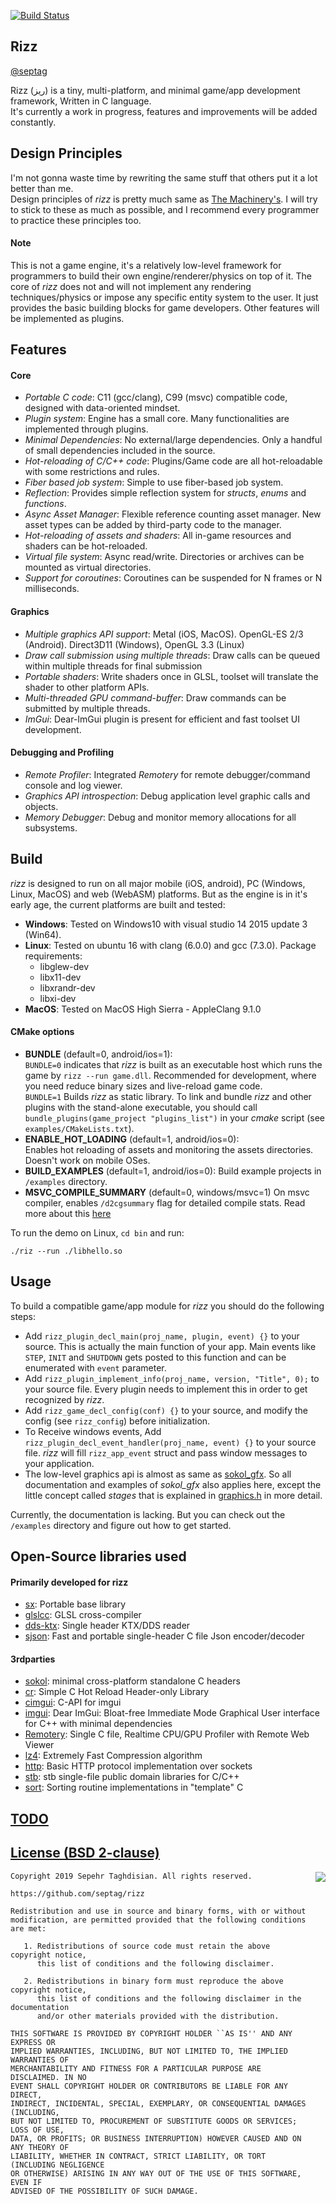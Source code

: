 [![Build Status](https://travis-ci.org/septag/rizz.svg?branch=master)](https://travis-ci.org/septag/rizz)

## Rizz
[@septag](https://twitter.com/septagh)  

Rizz (ریز) is a tiny, multi-platform, and minimal game/app development framework, Written in C language.  
It's currently a work in progress, features and improvements will be added constantly.

## Design Principles
I'm not gonna waste time by rewriting the same stuff that others put it a lot better than me.  
Design principles of _rizz_ is pretty much same as 
[The Machinery's](https://ourmachinery.com/files/guidebook.md.html#omg-design:designprinciples). 
I will try to stick to these as much as possible, and I recommend every programmer to practice these principles too.

#### Note
This is not a game engine, it's a relatively low-level framework for programmers to build their own engine/renderer/physics on top of it. The core of _rizz_ does not and will not implement any rendering techniques/physics or impose any specific entity system to the user. It just provides the basic building blocks for game developers. Other features will be implemented as plugins.
  
## Features
#### Core
- *Portable C code*: C11 (gcc/clang), C99 (msvc) compatible code, designed with data-oriented mindset. 
- *Plugin system*: Engine has a small core. Many functionalities are implemented through plugins.
- *Minimal Dependencies*: No external/large dependencies. Only a handful of small dependencies included in the source.
- *Hot-reloading of C/C++ code*: Plugins/Game code are all hot-reloadable with some restrictions and rules.
- *Fiber based job system*: Simple to use fiber-based job system.
- *Reflection*: Provides simple reflection system for _structs_, _enums_ and _functions_.
- *Async Asset Manager*: Flexible reference counting asset manager. New asset types can be added by third-party code to the manager.
- *Hot-reloading of assets and shaders*: All in-game resources and shaders can be hot-reloaded.
- *Virtual file system*: Async read/write. Directories or archives can be mounted as virtual directories.
- *Support for coroutines*: Coroutines can be suspended for N frames or N milliseconds.

#### Graphics
- *Multiple graphics API support*: Metal (iOS, MacOS). OpenGL-ES 2/3 (Android). Direct3D11 (Windows), OpenGL 3.3 (Linux)
- *Draw call submission using multiple threads*: Draw calls can be queued within multiple threads for final submission
- *Portable shaders*: Write shaders once in GLSL, toolset will translate the shader to other platform APIs.
- *Multi-threaded GPU command-buffer*: Draw commands can be submitted by multiple threads.
- *ImGui*: Dear-ImGui plugin is present for efficient and fast toolset UI development.

#### Debugging and Profiling
- *Remote Profiler*: Integrated *Remotery* for remote debugger/command console and log viewer.
- *Graphics API introspection*: Debug application level graphic calls and objects.
- *Memory Debugger*: Debug and monitor memory allocations for all subsystems.

## Build
_rizz_ is designed to run on all major mobile (iOS, android), PC (Windows, Linux, MacOS) and web (WebASM) platforms. 
But as the engine is in it's early age, the current platforms are built and tested: 

- __Windows__: Tested on Windows10 with visual studio 14 2015 update 3 (Win64).  
- __Linux__: Tested on ubuntu 16 with clang (6.0.0) and gcc (7.3.0). Package requirements:  
  - libglew-dev
  - libx11-dev
  - libxrandr-dev
  - libxi-dev
- __MacOS__: Tested on MacOS High Sierra - AppleClang 9.1.0

#### CMake options
- **BUNDLE** (default=0, android/ios=1):  
  `BUNDLE=0` indicates that _rizz_ is built as an executable host which runs the game 
  by `rizz --run game.dll`. Recommended for development, where you need reduce binary sizes and live-reload game code.  
  `BUNDLE=1` Builds _rizz_ as static library. To link and bundle _rizz_ and other plugins with the 
  stand-alone executable, you should call `bundle_plugins(game_project "plugins_list")` in your _cmake_ script 
  (see `examples/CMakeLists.txt`).
- **ENABLE_HOT_LOADING** (default=1, android/ios=0):  
  Enables hot reloading of assets and monitoring the assets directories. Doesn't work on mobile OSes.
- **BUILD_EXAMPLES** (default=1, android/ios=0):
  Build example projects in `/examples` directory. 
- **MSVC_COMPILE_SUMMARY** (default=0, windows/msvc=1)
  On msvc compiler, enables `/d2cgsummary` flag for detailed compile stats. Read more about this 
  [here](https://aras-p.info/blog/2017/10/23/Best-unknown-MSVC-flag-d2cgsummary/)

To run the demo on Linux, `cd bin` and run:

   `./riz --run ./libhello.so`

## Usage
To build a compatible game/app module for _rizz_ you should do the following steps:
- Add `rizz_plugin_decl_main(proj_name, plugin, event) {}` to your source. This is actually the main 
  function of your app. Main events like `STEP`, `INIT` and `SHUTDOWN` gets posted to this function and
  can be enumerated with `event` parameter.
- Add `rizz_plugin_implement_info(proj_name, version, "Title", 0);` to your source file. Every plugin
  needs to implement this in order to get recognized by _rizz_.
- Add `rizz_game_decl_config(conf) {}` to your source, and modify the config (see `rizz_config`) before
  initialization.
- To Receive windows events, Add `rizz_plugin_decl_event_handler(proj_name, event) {}` to your source file.
  _rizz_ will fill `rizz_app_event` struct and pass window messages to your application.
- The low-level graphics api is almost as same as [sokol_gfx](https://github.com/floooh/sokol/blob/master/sokol_gfx.h).
  So all documentation and examples of *sokol_gfx* also applies here, except the little concept called _stages_ that is 
  explained in [graphics.h](https://github.com/septag/rizz/blob/master/include/rizz/graphics.h) in more detail.

Currently, the documentation is lacking. But you can check out the `/examples` directory and figure out 
how to get started.

## Open-Source libraries used
#### Primarily developed for rizz
- [sx](https://github.com/septag/sx): Portable base library
- [glslcc](https://github.com/septag/glslcc): GLSL cross-compiler
- [dds-ktx](https://github.com/septag/dds-ktx): Single header KTX/DDS reader
- [sjson](https://github.com/septag/sjson): Fast and portable single-header C file Json encoder/decoder

#### 3rdparties
- [sokol](https://github.com/floooh/sokol): minimal cross-platform standalone C headers
- [cr](https://github.com/fungos/cr): Simple C Hot Reload Header-only Library
- [cimgui](https://github.com/cimgui/cimgui): C-API for imgui
- [imgui](https://github.com/ocornut/imgui): Dear ImGui: Bloat-free Immediate Mode Graphical User interface for C++ with minimal dependencies
- [Remotery](https://github.com/Celtoys/Remotery): Single C file, Realtime CPU/GPU Profiler with Remote Web Viewer
- [lz4](https://github.com/lz4/lz4): Extremely Fast Compression algorithm
- [http](https://github.com/mattiasgustavsson/libs/blob/master/http.h): Basic HTTP protocol implementation over sockets
- [stb](https://github.com/nothings/stb): stb single-file public domain libraries for C/C++
- [sort](https://github.com/swenson/sort): Sorting routine implementations in "template" C

[TODO](TODO.md)
----

[License (BSD 2-clause)](https://github.com/septag/rizz/blob/master/LICENSE)
--------------------------------------------------------------------------

<a href="http://opensource.org/licenses/BSD-2-Clause" target="_blank">
<img align="right" src="http://opensource.org/trademarks/opensource/OSI-Approved-License-100x137.png">
</a>

	Copyright 2019 Sepehr Taghdisian. All rights reserved.
	
	https://github.com/septag/rizz
	
	Redistribution and use in source and binary forms, with or without
	modification, are permitted provided that the following conditions are met:
	
	   1. Redistributions of source code must retain the above copyright notice,
	      this list of conditions and the following disclaimer.
	
	   2. Redistributions in binary form must reproduce the above copyright notice,
	      this list of conditions and the following disclaimer in the documentation
	      and/or other materials provided with the distribution.
	
	THIS SOFTWARE IS PROVIDED BY COPYRIGHT HOLDER ``AS IS'' AND ANY EXPRESS OR
	IMPLIED WARRANTIES, INCLUDING, BUT NOT LIMITED TO, THE IMPLIED WARRANTIES OF
	MERCHANTABILITY AND FITNESS FOR A PARTICULAR PURPOSE ARE DISCLAIMED. IN NO
	EVENT SHALL COPYRIGHT HOLDER OR CONTRIBUTORS BE LIABLE FOR ANY DIRECT,
	INDIRECT, INCIDENTAL, SPECIAL, EXEMPLARY, OR CONSEQUENTIAL DAMAGES (INCLUDING,
	BUT NOT LIMITED TO, PROCUREMENT OF SUBSTITUTE GOODS OR SERVICES; LOSS OF USE,
	DATA, OR PROFITS; OR BUSINESS INTERRUPTION) HOWEVER CAUSED AND ON ANY THEORY OF
	LIABILITY, WHETHER IN CONTRACT, STRICT LIABILITY, OR TORT (INCLUDING NEGLIGENCE
	OR OTHERWISE) ARISING IN ANY WAY OUT OF THE USE OF THIS SOFTWARE, EVEN IF
	ADVISED OF THE POSSIBILITY OF SUCH DAMAGE.
